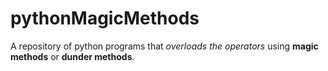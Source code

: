 # pythonMagicMethods
A repository of python programs that _overloads the operators_ using **magic methods** or **dunder methods**.
